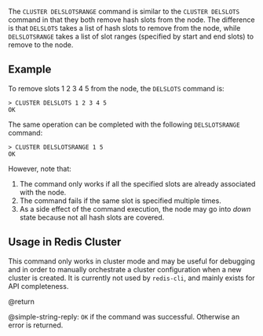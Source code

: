 The `CLUSTER DELSLOTSRANGE` command is similar to the `CLUSTER DELSLOTS` command in that they both remove hash slots from the node. The difference is that `DELSLOTS` takes a list of hash slots to remove from the node, while `DELSLOTSRANGE` takes a list of slot ranges (specified by start and end slots) to remove to the node.

## Example

To remove slots 1 2 3 4 5 from the node, the `DELSLOTS` command is:

    > CLUSTER DELSLOTS 1 2 3 4 5
    OK

The same operation can be completed with the following `DELSLOTSRANGE` command:

    > CLUSTER DELSLOTSRANGE 1 5
    OK

However, note that:

1. The command only works if all the specified slots are already associated with the node.
2. The command fails if the same slot is specified multiple times.
3. As a side effect of the command execution, the node may go into *down* state because not all hash slots are covered.

## Usage in Redis Cluster

This command only works in cluster mode and may be useful for
debugging and in order to manually orchestrate a cluster configuration
when a new cluster is created. It is currently not used by `redis-cli`,
and mainly exists for API completeness.

@return

@simple-string-reply: `OK` if the command was successful. Otherwise
an error is returned.

